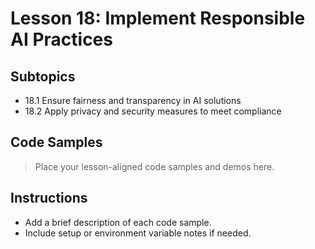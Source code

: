 # Lesson 18: Implement Responsible AI Practices

## Subtopics
- 18.1 Ensure fairness and transparency in AI solutions
- 18.2 Apply privacy and security measures to meet compliance

## Code Samples

> Place your lesson-aligned code samples and demos here.

## Instructions
- Add a brief description of each code sample.
- Include setup or environment variable notes if needed. 